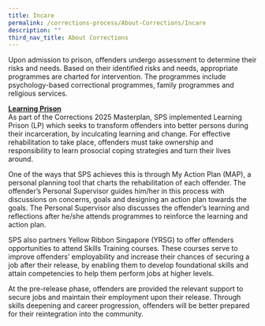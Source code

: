```yaml
---
title: Incare
permalink: /corrections-process/About-Corrections/Incare
description: ""
third_nav_title: About Corrections
---
```

Upon admission to prison, offenders undergo assessment to determine their risks and needs. Based on their identified risks and needs, appropriate programmes are charted for intervention. The programmes include psychology-based correctional programmes, family programmes and religious services.

<u>**Learning Prison**</u><br>
As part of the Corrections 2025 Masterplan, SPS implemented Learning Prison (LP) which seeks to transform offenders into better persons during their incarceration, by inculcating learning and change. For effective rehabilitation to take place, offenders must take ownership and responsibility to learn prosocial coping strategies and turn their lives around. 

One of the ways that SPS achieves this is through My Action Plan (MAP), a personal planning tool that charts the rehabilitation of each offender. The offender’s Personal Supervisor guides him/her in this process with discussions on concerns, goals and designing an action plan towards the goals. The Personal Supervisor also discusses the offender’s learning and reflections after he/she attends programmes to reinforce the learning and action plan.  

SPS also partners Yellow Ribbon Singapore (YRSG) to offer offenders opportunities to attend Skills Training courses. These courses serve to improve offenders’ employability and increase their chances of securing a job after their release, by enabling them to develop foundational skills and attain competencies to help them perform jobs at higher levels.

At the pre-release phase, offenders are provided the relevant support to secure jobs and maintain their employment upon their release. Through skills deepening and career progression, offenders will be better prepared for their reintegration into the community.
